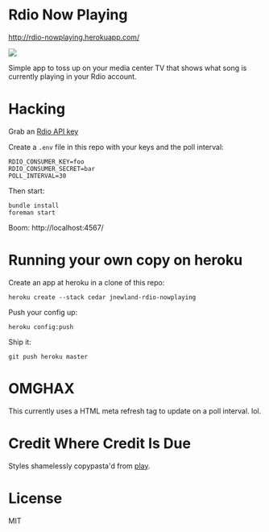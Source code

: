 # Rdio Now Playing

http://rdio-nowplaying.herokuapp.com/

![](http://files.jnewland.com/nowplaying-20120628-080034.jpg)

Simple app to toss up on your media center TV that shows what song is currently playing in your Rdio account.

# Hacking

Grab an [Rdio API key](http://developer.rdio.com/)

Create a `.env` file in this repo with your keys and the poll interval:

    RDIO_CONSUMER_KEY=foo
    RDIO_CONSUMER_SECRET=bar
    POLL_INTERVAL=30

Then start:

    bundle install
    foreman start

Boom: http://localhost:4567/

# Running your own copy on heroku

Create an app at heroku in a clone of this repo:

    heroku create --stack cedar jnewland-rdio-nowplaying

Push your config up:

    heroku config:push

Ship it:

    git push heroku master

# OMGHAX

This currently uses a HTML meta refresh tag to update on a poll interval. lol.

# Credit Where Credit Is Due

Styles shamelessly copypasta'd from [play](https://github.com/play/play).

# License

MIT